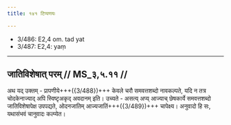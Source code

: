 ```yaml
---
title: १४१ टिप्पणयः

---
```

- 3/486: E2,4 om. tad yat
- 3/487: E2,4: yaṃ

____________________________________________


## जातिविशेषात् परम् // MS_३,५.११ //

अथ यद् उक्तम् - प्रापणीये+++({3/488})+++ केवले चरौ समवत्तशब्दो नावकल्पते, यदि न तत्र चोदकेनाज्याद् अपि स्विष्टृअकृद् अवदानम् इति। उच्यते - असत्य् अप्य् आज्याच् छेषकार्ये समवत्तशब्दो जातिविशेषापेक्ष उपपद्यते, ओदनजातिम् आज्यजातिं+++({3/489})+++ चापेक्ष्य। अनुवादो हि सः, यथासंभवं चानुवादः कल्प्येत।
